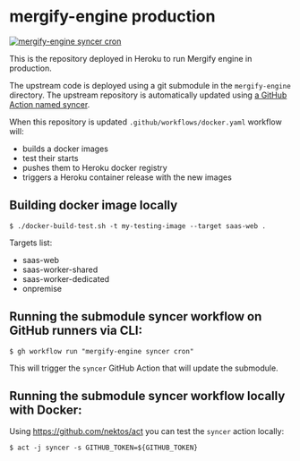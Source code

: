 # mergify-engine production

[![mergify-engine syncer cron](https://github.com/Mergifyio/mergify-engine-prod/actions/workflows/syncer.yml/badge.svg)](https://github.com/Mergifyio/mergify-engine-prod/actions/workflows/syncer.yml)

This is the repository deployed in Heroku to run Mergify engine in production.

The upstream code is deployed using a git submodule in the `mergify-engine` directory.
The upstream repository is automatically updated using [a GitHub Action named syncer](https://github.com/Mergifyio/mergify-engine-prod/actions/workflows/syncer.yml).

When this repository is updated `.github/workflows/docker.yaml` workflow will:

* builds a docker images
* test their starts
* pushes them to Heroku docker registry
* triggers a Heroku container release with the new images

## Building docker image locally

```
$ ./docker-build-test.sh -t my-testing-image --target saas-web .
```

Targets list:
* saas-web
* saas-worker-shared
* saas-worker-dedicated
* onpremise

## Running the submodule syncer workflow on GitHub runners via CLI:

```
$ gh workflow run "mergify-engine syncer cron"
```

This will trigger the `syncer` GitHub Action that will update the submodule.

## Running the submodule syncer workflow locally with Docker:

Using https://github.com/nektos/act you can test the `syncer` action locally:

```
$ act -j syncer -s GITHUB_TOKEN=${GITHUB_TOKEN}
```
